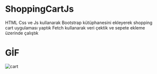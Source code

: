 # ShoppingCartJs

HTML Css ve Js kullanarak Bootstrap kütüphanesini ekleyerek shopping cart uygulaması yaptık Fetch kullanarak veri çektik ve sepete ekleme üzerinde çalıştık

# GİF
![cart](https://github.com/user-attachments/assets/785cedd9-7c66-4a52-b7f3-ce454929be47)
